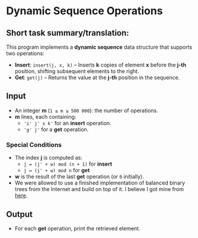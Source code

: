 # Dynamic Sequence Operations  
## Short task summary/translation:

This program implements a **dynamic sequence** data structure that supports two operations:  

- **Insert**: `insert(j, x, k)` – Inserts **k** copies of element **x** before the **j-th** position, shifting subsequent elements to the right.  
- **Get**: `get(j)` – Returns the value at the **j-th** position in the sequence.  

## Input  
- An integer **m** (`1 ≤ m ≤ 500 000`): the number of operations.  
- **m** lines, each containing:  
  - `'i' j' x k'` for an **insert** operation.  
  - `'g' j'` for a **get** operation.  

### Special Conditions  
- The index **j** is computed as:  
  - `j = (j' + w) mod (n + 1)` for **insert**  
  - `j = (j' + w) mod n` for **get**  
- **w** is the result of the last **get** operation (or `0` initially).
- We were allowed to use a finished implementation of balanced binary trees from the Internet and build on top of it. I believe I got mine from [here](https://github.com/KhaledAshrafH/AVL-Tree).

## Output  
- For each **get** operation, print the retrieved element.  

